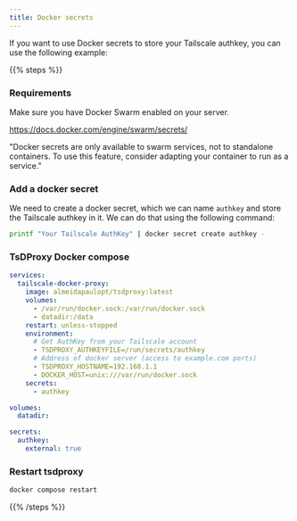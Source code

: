 ```yaml
---
title: Docker secrets
---
```


If you want to use Docker secrets to store your Tailscale authkey, you can use the following example:

{{% steps %}}

### Requirements ###

Make sure you have Docker Swarm enabled on your server.

<https://docs.docker.com/engine/swarm/secrets/>

"Docker secrets are only available to swarm services, not to standalone containers. To use this feature, consider adapting your container to run as a service."

### Add a docker secret

We need to create a docker secret, which we can name `authkey` and store the Tailscale authkey in it. We can do that using the following command:

```bash
printf "Your Tailscale AuthKey" | docker secret create authkey -
```

### TsDProxy Docker compose

```yaml docker-compose.yml
services:
  tailscale-docker-proxy:
    image: almeidapaulopt/tsdproxy:latest
    volumes:
      - /var/run/docker.sock:/var/run/docker.sock
      - datadir:/data
    restart: unless-stopped
    environment:
      # Get AuthKey from your Tailscale account
      - TSDPROXY_AUTHKEYFILE=/run/secrets/authkey 
      # Address of docker server (access to example.com ports)
      - TSDPROXY_HOSTNAME=192.168.1.1 
      - DOCKER_HOST=unix:///var/run/docker.sock 
    secrets:
      - authkey

volumes:
  datadir:

secrets:
  authkey:
    external: true
```

### Restart tsdproxy

``` bash
docker compose restart
```

{{% /steps %}}
